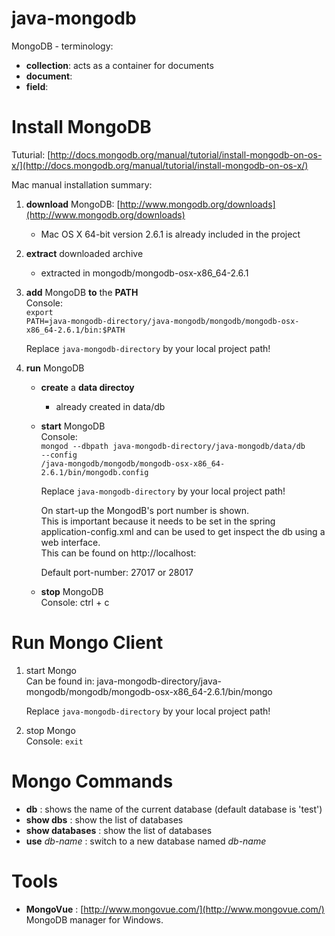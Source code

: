 java-mongodb
============

MongoDB - terminology:  
- **collection**: acts as a container for documents  
- **document**:  
- **field**:  
  
# Install MongoDB
Tuturial: [http://docs.mongodb.org/manual/tutorial/install-mongodb-on-os-x/](http://docs.mongodb.org/manual/tutorial/install-mongodb-on-os-x/)

Mac manual installation summary:

1. **download** MongoDB: [http://www.mongodb.org/downloads](http://www.mongodb.org/downloads)  
	* Mac OS X 64-bit version 2.6.1 is already included in the project
2. **extract** downloaded archive  
	* extracted in mongodb/mongodb-osx-x86_64-2.6.1
	
3. **add** MongoDB **to** the **PATH**  
	Console:  
	<code>export PATH=java-mongodb-directory/java-mongodb/mongodb/mongodb-osx-x86_64-2.6.1/bin:$PATH</code>  
	   
	 Replace <code>java-mongodb-directory</code> by your local project path!

4. **run** MongoDB  
	* **create** a **data directoy**
		* already created in data/db

	* **start** MongoDB  
		Console:  
		<code>mongod --dbpath java-mongodb-directory/java-mongodb/data/db --config <java-mongodb-directory>/java-mongodb/mongodb/mongodb-osx-x86_64-2.6.1/bin/mongodb.config</code>  
		  
		Replace <code>java-mongodb-directory</code> by your local project path!  
	  
		On start-up the MongodB's port number is shown.  
		This is important because it needs to be set in the spring application-config.xml
		and can be used to get inspect the db using a web interface.  
		This can be found on http://localhost:<port-number>  
		  
		Default port-number: 27017 or 28017  
		  
	* **stop** MongoDB  
		Console: ctrl + c 

# Run Mongo Client
1. start Mongo  
	Can be found in: java-mongodb-directory/java-mongodb/mongodb/mongodb-osx-x86_64-2.6.1/bin/mongo  
	  
	Replace <code>java-mongodb-directory</code> by your local project path!
  
2. stop Mongo  
Console: <code>exit</code>  

# Mongo Commands

- **db** : shows the name of the current database (default database is 'test')
- **show dbs** : show the list of databases
- **show databases** : show the list of databases
- **use** *db-name*	: switch to a new database named *db-name*

# Tools

- **MongoVue** : [http://www.mongovue.com/](http://www.mongovue.com/)  
MongoDB manager for Windows.


